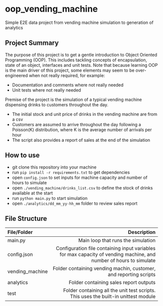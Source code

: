# oop_vending_machine

Simple E2E data project from vending machine simulation to generation of analytics


## Project Summary

The purpose of this project is to get a gentle introduction to Object Oriented Programming (OOP).
This includes tackling concepts of encapsulation, state of an object, interfaces and unit tests.
Note that because learning OOP is the main driver of this project, some elements may seem to be over-engineered when not really required, for example:
- Documentation and comments where not really needed
- Unit tests where not really needed

Premise of the project is the simulation of a typical vending machine dispensing drinks to customers throughout the day.

- The initial stock and unit price of drinks in the vending machine are from a csv
- Customers are assumed to arrive throughout the day following a Poisson(K) distribution, where K is the average number of arrivals per hour
- The script also provides a report of sales at the end of the simulation


## How to use

- git clone this repository into your machine
- run ```pip install -r requirements.txt``` to get dependencies
- open ```config.json``` to set inputs for machine capacity and number of hours to simulate
- open ```./vending_machine/drinks_list.csv``` to define the stock of drinks available at the start
- run ```python main.py``` to start simulation 
- open ```./analytics/dd_mm_yy-hh_mm``` folder to review sales report

## File Structure

|File/Folder|Description|
|:------|-----:|
|main.py|Main loop that runs the simulation|
|config.json| Configuration file containing input variables for max capacity of vending machine, and number of hours to simulate|
|vending_machine|Folder containing vending machin, customer, and reporting scripts|
|analytics|Folder containing sales report outputs|
|test| Folder containing all the unit test scripts. This uses the built-in unittest module|
